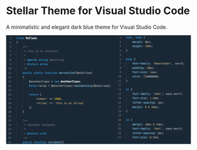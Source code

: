 # Stellar Theme for Visual Studio Code

A minimalistic and elegant dark blue theme for Visual Studio Code.

![Screenshot](https://raw.githubusercontent.com/brunobastos/vscode-stellar-theme/master/screenshot.png)
